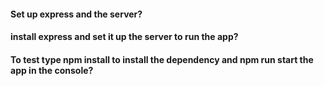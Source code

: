  #### Set up express and the server?

#### install express and set it up the server to run the app?

####  To test type npm install to install the dependency and npm run start the app in the console?

#### 

#### 

####